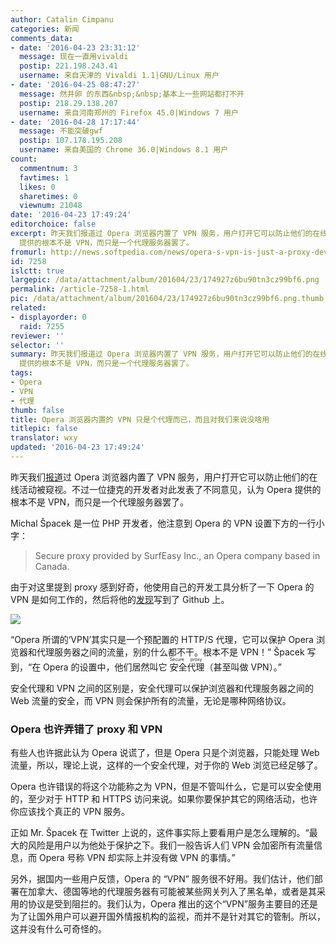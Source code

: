 ```yaml
---
author: Catalin Cimpanu
categories: 新闻
comments_data:
- date: '2016-04-23 23:31:12'
  message: 现在一直用vivaldi
  postip: 221.198.243.41
  username: 来自天津的 Vivaldi 1.1|GNU/Linux 用户
- date: '2016-04-25 08:47:27'
  message: 然并卵 的东西&nbsp;&nbsp;基本上一些网站都打不开
  postip: 218.29.138.207
  username: 来自河南郑州的 Firefox 45.0|Windows 7 用户
- date: '2016-04-28 17:17:44'
  message: 不能突破gwf
  postip: 107.178.195.208
  username: 来自美国的 Chrome 36.0|Windows 8.1 用户
count:
  commentnum: 3
  favtimes: 1
  likes: 0
  sharetimes: 0
  viewnum: 21048
date: '2016-04-23 17:49:24'
editorchoice: false
excerpt: 昨天我们报道过 Opera 浏览器内置了 VPN 服务，用户打开它可以防止他们的在线活动被窥视。不过一位捷克的开发者对此发表了不同意见，认为 Opera
  提供的根本不是 VPN，而只是一个代理服务器罢了。
fromurl: http://news.softpedia.com/news/opera-s-vpn-is-just-a-proxy-developer-says-503330.shtml
id: 7258
islctt: true
largepic: /data/attachment/album/201604/23/174927z6bu90tn3cz99bf6.png
permalink: /article-7258-1.html
pic: /data/attachment/album/201604/23/174927z6bu90tn3cz99bf6.png.thumb.jpg
related:
- displayorder: 0
  raid: 7255
reviewer: ''
selector: ''
summary: 昨天我们报道过 Opera 浏览器内置了 VPN 服务，用户打开它可以防止他们的在线活动被窥视。不过一位捷克的开发者对此发表了不同意见，认为 Opera
  提供的根本不是 VPN，而只是一个代理服务器罢了。
tags:
- Opera
- VPN
- 代理
thumb: false
title: Opera 浏览器内置的 VPN 只是个代理而已，而且对我们来说没啥用
titlepic: false
translator: wxy
updated: '2016-04-23 17:49:24'
---
```


昨天我们[报道](/article-7255-1.html)过 Opera 浏览器内置了 VPN 服务，用户打开它可以防止他们的在线活动被窥视。不过一位捷克的开发者对此发表了不同意见，认为 Opera 提供的根本不是 VPN，而只是一个代理服务器罢了。


Michal Špacek 是一位 PHP 开发者，他注意到 Opera 的 VPN 设置下方的一行小字：



> 
> Secure proxy provided by SurfEasy Inc., an Opera company based in Canada.
> 
> 
> 


由于对这里提到 proxy 感到好奇，他使用自己的开发工具分析了一下 Opera 的 VPN 是如何工作的，然后将他的[发现](https://gist.github.com/spaze/558b7c4cd81afa7c857381254ae7bd10)写到了 Github 上。


![](/data/attachment/album/201604/23/174927z6bu90tn3cz99bf6.png)


“Opera 所谓的‘VPN’其实只是一个预配置的 HTTP/S 代理，它可以保护 Opera 浏览器和代理服务器之间的流量，别的什么都不干。根本不是 VPN！” Špacek 写到，“在 Opera 的设置中，他们居然叫它<ruby> 安全代理 <rp>  （ </rp> <rt>  Secure proxy </rt> <rp>  ） </rp></ruby>（甚至叫做 VPN）。”


安全代理和 VPN 之间的区别是，安全代理可以保护浏览器和代理服务器之间的 Web 流量的安全，而 VPN 则会保护所有的流量，无论是哪种网络协议。


### Opera 也许弄错了 proxy 和 VPN


有些人也许据此认为 Opera 说谎了，但是 Opera 只是个浏览器，只能处理 Web 流量，所以，理论上说，这样的一个安全代理，对于你的 Web 浏览已经足够了。


Opera 也许错误的将这个功能称之为 VPN，但是不管叫什么，它是可以安全使用的，至少对于 HTTP 和 HTTPS 访问来说。如果你要保护其它的网络活动，也许你应该找个真正的 VPN 服务。


正如 Mr. Špacek 在 Twitter 上说的，这件事实际上要看用户是怎么理解的。“最大的风险是用户以为他处于保护之下。我们一般告诉人们 VPN 会加密所有流量信息，而 Opera 号称 VPN 却实际上并没有做 VPN 的事情。”


另外，据国内一些用户反馈，Opera 的 “VPN” 服务很不好用。我们估计，他们部署在加拿大、德国等地的代理服务器有可能被某些网关列入了黑名单，或者是其采用的协议是受到阻拦的。我们认为，Opera 推出的这个“VPN”服务主要目的还是为了让国外用户可以避开国外情报机构的监视，而并不是针对其它的管制。所以，这并没有什么可奇怪的。